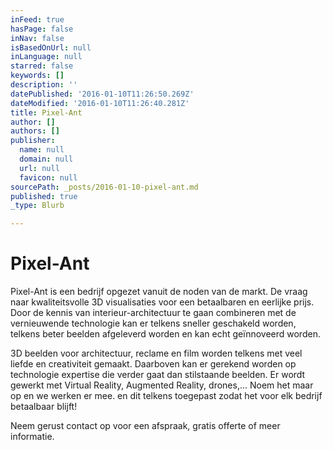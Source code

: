 ```yaml
---
inFeed: true
hasPage: false
inNav: false
isBasedOnUrl: null
inLanguage: null
starred: false
keywords: []
description: ''
datePublished: '2016-01-10T11:26:50.269Z'
dateModified: '2016-01-10T11:26:40.281Z'
title: Pixel-Ant
author: []
authors: []
publisher:
  name: null
  domain: null
  url: null
  favicon: null
sourcePath: _posts/2016-01-10-pixel-ant.md
published: true
_type: Blurb

---
```

# Pixel-Ant

Pixel-Ant is een bedrijf opgezet vanuit de noden van de markt. De vraag naar kwaliteitsvolle 3D visualisaties voor een betaalbaren en eerlijke prijs. Door de kennis van interieur-architectuur te gaan combineren met de vernieuwende technologie kan er telkens sneller geschakeld worden, telkens beter beelden afgeleverd worden en kan echt geïnnoveerd worden.

3D beelden voor architectuur, reclame en film worden telkens met veel liefde en creativiteit gemaakt. Daarboven kan er gerekend worden op technologie expertise die verder gaat dan stilstaande beelden. Er wordt gewerkt met Virtual Reality, Augmented Reality, drones,... Noem het maar op en we werken er mee. en dit telkens toegepast zodat het voor elk bedrijf betaalbaar blijft!

Neem gerust contact op voor een afspraak, gratis offerte of meer informatie.